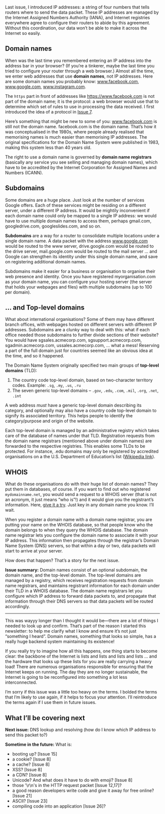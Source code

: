 Last issue, I introduced IP addresses: a string of four numbers that tells routers where to send the data packet. These IP addresses are managed by the Internet Assigned Numbers Authority (IANA), and Internet registries everywhere agree to configure their routers to abide by this agreement. Without this coordination, our data won’t be able to make it across the Internet so easily.

## Domain names

When was the last time you remembered entering an IP address into the address bar in your browser? (If you’re a tinkerer, maybe the last time you tried to configure your router through a web browser.) Almost all the time, we enter web addresses that use **domain names**, not IP addresses. Here are some domain names you probably know: www.facebook.com, www.google.com, www.instagram.com.

The `https` part in front of addresses like https://www.facebook.com is not part of the domain name; it is the protocol: a web browser would use that to determine which set of rules to use in processing the data received. I first introduced the idea of a protocol in [Issue 7](https://buttondown.email/laymansguide/archive/lmg-issue-7-what-is-http/).

Here’s something that might be new to some of you: www.facebook.com is still not the domain name. facebook.com is the domain name. That’s how it was conceptualised in the 1980s, where people already realised that memorising names is much easier than memorising IP addresses. The original specifications for the Domain Name System were published in 1983, making this system less than 40 years old.

The right to use a domain name is governed by **domain name registrars** (basically any service you see selling and managing domain names), which have to be accredited by the Internet Corporation for Assigned Names and Numbers (ICANN).

## Subdomains

Some domains are a huge place. Just look at the number of services Google offers. Each of these services might be residing on a different server, under a different IP address. It would be mightily inconvenient if each domain name could only be mapped to a single IP address: we would have to use multiple domain names to access them, perhaps gmail.com, googledrive.com, googleslides.com, and so on.

**Subdomains** are a way for a router to consolidate multiple locations under a single domain name. A data packet with the address www.google.com would be routed to the www server, drive.google.com would be routed to the drive server, mail.google.com would be routed to the mail server … and Google can strengthen its identity under this single domain name, and save on registering additional domain names.

Subdomains make it easier for a business or organisation to organise their web presence and identity. Once you have registered myorganisation.com as your domain name, you can configure your hosting server (the server that holds your webpages and files) with multiple subdomains (up to 100 per domain).

## … and Top-level domains

What about international organisations? Some of them may have different branch offices, with webpages hosted on different servers with different IP addresses. Subdomains are a clunky way to deal with this: what if each office needed those subdomains to further divide sections of their website? You would have sgsales.acmecorp.com, sgsupport.acmecorp.com, sgadmin.acmecorp.com, ussales.acmecorp.com, … what a mess! Reserving a part of the full domain just for countries seemed like an obvious idea at the time, and so it happened.

The Domain Name System originally specified two main groups of **top-level domains** (TLD):

1. The country code top-level domain, based on two-character territory codes. Example: `.sg`, `.my`, `.us`, `.ru`
2. The seven generic top-level domains – `.gov`, `.edu`, `.com`, `.mil`, `.org`, `.net`, `.int`

A web address *must* have a generic top-level domain describing its category, and optionally may also have a country code top-level domain to signify its associated territory. This helps people to identify the category/purpose and origin of the website.

Each top-level domain is managed by an administrative registry which takes care of the database of names under that TLD. Registration requests from the domain name registrars (mentioned above under domain names) are forwarded to the respective registries. This enables some TLDs to be protected. For instance, .edu domains may only be registered by accredited organisations on a the U.S. Department of Education’s list ([Wikipedia link](https://en.wikipedia.org/wiki/.edu#Eligibility)).

## WHOIS

What do these organisations do with their huge list of domain names? They put them in databases, of course. If you want to find out who registered `mydomainname.net`, you would send a request to a WHOIS server (that is not an acronym, it just means “who is”!) and it would give you the registrant’s information. Here, [give it a try](https://whois.icann.org/en). Just key in any domain name you know. I’ll wait.

When you register a domain name with a domain name registrar, you are putting your name on the WHOIS database, so that people know who the domain belongs to when they query the WHOIS database. The domain name registrar lets you configure the domain name to associate it with your IP address. This information then propagates through the registrar’s Domain Name System (DNS) servers, so that within a day or two, data packets will start to arrive at your server.

How does that happen? That’s a story for the next issue.

**Issue summary:** Domain names consist of an optional subdomain, the domain name, and the top-level domain. The top-level domains are managed by a registry, which receives registration requests from domain name registrars, and maintains registrant information for each domain under their TLD in a WHOIS database. The domain name registrars let you configure which IP address to forward data packets to, and propagate that information through their DNS servers so that data packets will be routed accordingly.

<hr/>

This was wayyy longer than I thought it would be—there are a lot of things I needed to look up and confirm. That’s part of the reason I started this newsletter: to help me clarify what I know and ensure it’s not just “something I heard”. Domain names, something that looks so simple, has a really huge backend system maintaining its existence!

If you really try to imagine how all this happens, one thing starts to become clear: the backbone of the Internet is lists and lists and lists and lists … and the hardware that looks up these lists for you are really carrying a heavy load! There are numerous organisations responsible for ensuring that the Internet keeps on running. The day they are no longer sustainable, the Internet is going to be reconfigured into something a lot less interconnected.

I’m sorry if this issue was a little too heavy on the terms. I bolded the terms that I’m likely to use again, if it helps to focus your attention. I’ll reintroduce the terms again if I use them in future issues.

## What I’ll be covering next

**Next issue:** DNS lookup and resolving (how do I know which IP address to send this packet to?)

**Sometime in the future:** What is:

- booting up? [Issue 15]
- a cookie? [Issue 8]
- a cache? [Issue 8]
- XSS? [Issue 8]
- a CDN? [Issue 8]
- Unicode? And what does it have to do with emoji? [Issue 8]
- those '\r\n's in the HTTP request packet [Issue 12,17]?
- a good reason developers write code and give it away for free online? [Issue 21]
- ASCII? [Issue 23]
- compiling code into an application [Issue 26]?
